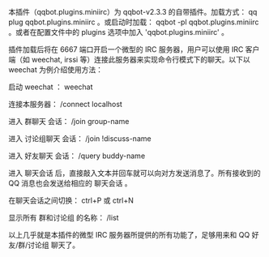 本插件（qqbot.plugins.miniirc）为 qqbot-v2.3.3 的自带插件。加载方式： qq plug qqbot.plugins.miniirc 。或启动时加载： qqbot -pl qqbot.plugins.miniirc 。或者在配置文件中的 plugins 选项中加入 'qqbot.plugins.miniirc' 。

插件加载后将在 6667 端口开启一个微型的 IRC 服务器，用户可以使用 IRC 客户端（如 weechat, irssi 等）连接此服务器来实现命令行模式下的聊天。以下以 weechat 为例介绍使用方法：

启动 weechat ： weechat

连接本服务器： /connect localhost

进入 群聊天 会话： /join group-name

进入 讨论组聊天 会话： /join !discuss-name

进入 好友聊天 会话： /query buddy-name

进入 聊天会话 后，直接敲入文本并回车就可以向对方发送消息了。所有接收到的 QQ 消息也会发送给相应的 聊天会话 。

在聊天会话之间切换： ctrl+P 或 ctrl+N

显示所有 群和讨论组 的名称： /list

以上几乎就是本插件的微型 IRC 服务器所提供的所有功能了，足够用来和 QQ 好友/群/讨论组 聊天了。
